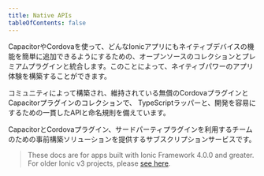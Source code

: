 ```yaml
---
title: Native APIs
tableOfContents: false
---
```


<p class='intro'>CapacitorやCordovaを使って、どんなIonicアプリにもネイティブデバイスの機能を簡単に追加できるようにするための、オープンソースのコレクションとプレミアムプラグインと統合します。このことによって、ネイティブパワーのアプリ体験を構築することができます。</p>

<docs-cards class="static-width">
  <docs-card header="Ionic Native Community Plugins" href="/docs/native/community" img="/docs/assets/img/native/community-edition.png">
    <p>コミュニティによって構築され、維持されている無償のCordovaプラグインとCapacitorプラグインのコレクションで、 TypeScriptラッパーと、開発を容易にするための一貫したAPIと命名規則を備えています。</p>
  </docs-card>

  <docs-card header="Ionic Native Enterprise Edition" href="https://ionic.io/docs" img="/docs/assets/img/native/enterprise-edition.png">
    <p>CapacitorとCordovaプラグイン、サードパーティプラグインを利用するチームのための事前構築ソリューションを提供するサブスクリプションサービスです。</p>
  </docs-card>
</docs-cards>

> These docs are for apps built with Ionic Framework 4.0.0 and greater. For older Ionic v3 projects, please [see here](/docs/v3/native).
